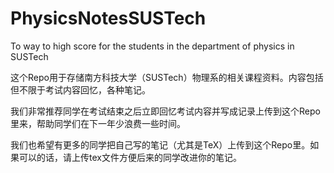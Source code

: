 # PhysicsNotesSUSTech
To way to high score for the students in the department of physics in SUSTech

这个Repo用于存储南方科技大学（SUSTech）物理系的相关课程资料。内容包括但不限于考试内容回忆，各种笔记。

我们非常推荐同学在考试结束之后立即回忆考试内容并写成记录上传到这个Repo里来，帮助同学们在下一年少浪费一些时间。

我们也希望有更多的同学把自己写的笔记（尤其是TeX）上传到这个Repo里。如果可以的话，请上传tex文件方便后来的同学改进你的笔记。
